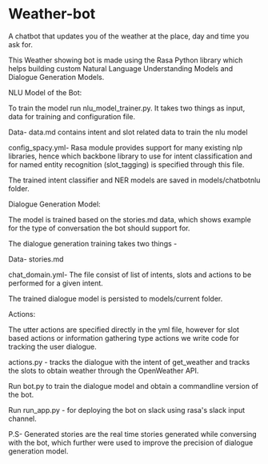 # Weather-bot
A chatbot that updates you of the weather at the place, day and time you ask for.

This Weather showing bot is made using the Rasa Python library which helps building custom Natural Language Understanding Models and Dialogue Generation Models.

NLU Model of the Bot:
 
To train the model run nlu_model_trainer.py. It takes two things as input, data for training and configuration file.

Data- data.md contains intent and slot related data to train the nlu model 

config_spacy.yml- Rasa module provides support for many existing nlp libraries, hence which backbone library to use for intent classification and for named entity recognition (slot_tagging) is specified through this file.

The trained intent classifier and NER models are saved in models/chatbotnlu folder.

Dialogue Generation Model:

The model is trained based on the stories.md data, which shows example for the type of conversation the bot should support for.

The dialogue generation training takes two things - 

Data- stories.md 

chat_domain.yml- The file consist of list of intents, slots and actions to be performed for a given intent.

The trained dialogue model is persisted to models/current folder.

Actions:

The utter actions are specified directly in the yml file, however for slot based actions or information gathering type actions we write code for tracking the user dialogue.

actions.py - tracks the dialogue with the intent of get_weather and tracks the slots to obtain weather through the OpenWeather API.

Run bot.py to train the dialogue model and obtain a commandline version of the bot.

Run run_app.py - for deploying the bot on slack using rasa's slack input channel.

P.S- Generated stories are the real time stories generated while conversing with the bot, which further were used to improve the precision of dialogue generation model.




